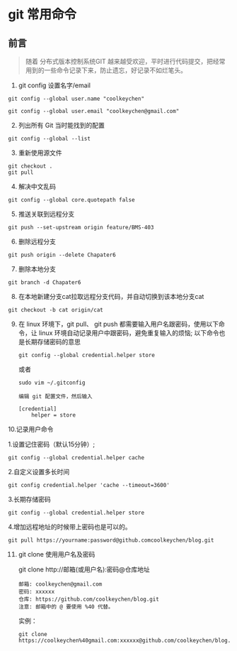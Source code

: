 <!--
 * @Description: 
 * @Author: 陈春凯
 * @Date: 2021-05-25 17:21:04
 * @LastEditTime: 2021-05-25 17:32:28
 * @LastEditor: 陈春凯
-->
# git 常用命令

## 前言
> 随着 分布式版本控制系统GIT 越来越受欢迎，平时进行代码提交，把经常用到的一些命令记录下来，防止遗忘，好记录不如烂笔头。

1. git config 设置名字/email
```
git config --global user.name "coolkeychen"

git config --global user.email "coolkeychen@gmail.com"
```

2. 列出所有 Git 当时能找到的配置
```
git config --global --list
```

3. 重新使用源文件
```
git checkout .
git pull
```

4. 解决中文乱码
```
git config --global core.quotepath false
```

5. 推送关联到远程分支
```
git push --set-upstream origin feature/BMS-403
```

6. 删除远程分支 
```
git push origin --delete Chapater6 
```

7. 删除本地分支
```
git branch -d Chapater6
```

8. 在本地新建分支cat拉取远程分支代码，并自动切换到该本地分支cat
```
git checkout -b cat origin/cat
```

9. 在 linux 环境下，git pull、 git push 都需要输入用户名跟密码，使用以下命令，让 linux 环境自动记录用户中跟密码，避免重复输入的烦恼; 以下命令也是长期存储密码的意思

    ```
    git config --global credential.helper store
    ```
    或者
    ```
    sudo vim ~/.gitconfig

    编辑 git 配置文件，然后输入

    [credential]
        helper = store
    ```

10.记录用户命令   

1.设置记住密码（默认15分钟）;

```
git config --global credential.helper cache
```
    
2.自定义设置多长时间
```
git config credential.helper 'cache --timeout=3600'
```
3.长期存储密码
```
git config --global credential.helper store
```
4.增加远程地址的时候带上密码也是可以的。
```
git pull https://yourname:password@github.comcoolkeychen/blog.git
```


11. git clone 使用用户名及密码

    git clone http://邮箱(或用户名):密码@仓库地址   
    
    ```
    邮箱: coolkeychen@gmail.com
    密码: xxxxxx
    仓库: https://github.com/coolkeychen/blog.git
    注意: 邮箱中的 @ 要使用 %40 代替。
    ```
    实例：   

    ```
    git clone https://coolkeychen%40gmail.com:xxxxxx@github.com/coolkeychen/blog.git
    ```